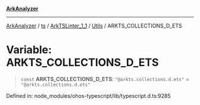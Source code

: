 [**ArkAnalyzer**](../../../../../../../../README.md)

***

[ArkAnalyzer](../../../../../../../../globals.md) / [ts](../../../../../README.md) / [ArkTSLinter\_1\_1](../../../README.md) / [Utils](../README.md) / ARKTS\_COLLECTIONS\_D\_ETS

# Variable: ARKTS\_COLLECTIONS\_D\_ETS

> `const` **ARKTS\_COLLECTIONS\_D\_ETS**: `"@arkts.collections.d.ets"` = `"@arkts.collections.d.ets"`

Defined in: node\_modules/ohos-typescript/lib/typescript.d.ts:9285
